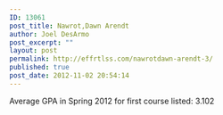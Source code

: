 ```yaml
---
ID: 13061
post_title: Nawrot,Dawn Arendt
author: Joel DesArmo
post_excerpt: ""
layout: post
permalink: http://effrtlss.com/nawrotdawn-arendt-3/
published: true
post_date: 2012-11-02 20:54:14
---
```

<p>Average GPA in Spring 2012 for first course listed: 3.102</p>